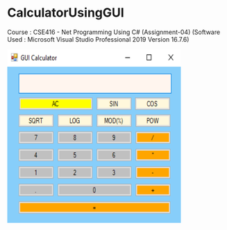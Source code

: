 # CalculatorUsingGUI
Course : CSE416 - Net Programming Using C# (Assignment-04) (Software Used : Microsoft Visual Studio Professional 2019 Version 16.7.6)

<img src="https://github.com/navidnayyem/CalculatorUsingGUI/blob/main/GUI_Calculator.png" width="400px" height="400px">
